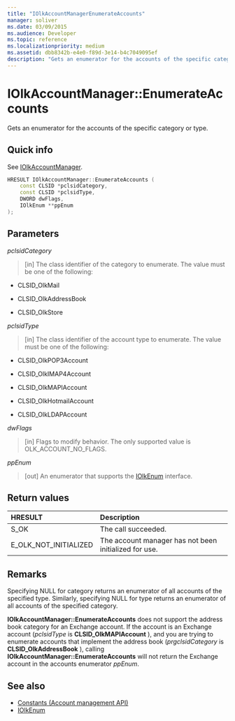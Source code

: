 ```yaml
---
title: "IOlkAccountManagerEnumerateAccounts"
manager: soliver
ms.date: 03/09/2015
ms.audience: Developer
ms.topic: reference
ms.localizationpriority: medium
ms.assetid: dbb8342b-e4e0-f89d-3e14-b4c7049095ef
description: "Gets an enumerator for the accounts of the specific category or type."
---
```


# IOlkAccountManager::EnumerateAccounts

Gets an enumerator for the accounts of the specific category or type.
  
## Quick info

See [IOlkAccountManager](iolkaccountmanager.md).
  
```cpp
HRESULT IOlkAccountManager::EnumerateAccounts (  
    const CLSID *pclsidCategory, 
    const CLSID *pclsidType, 
    DWORD dwFlags, 
    IOlkEnum **ppEnum 
);

```

## Parameters

_pclsidCategory_
  
> [in] The class identifier of the category to enumerate. The value must be one of the following:

- CLSID_OlkMail

- CLSID_OlkAddressBook

- CLSID_OlkStore

_pclsidType_
  
> [in] The class identifier of the account type to enumerate. The value must be one of the following:

- CLSID_OlkPOP3Account

- CLSID_OlkIMAP4Account

- CLSID_OlkMAPIAccount

- CLSID_OlkHotmailAccount

- CLSID_OlkLDAPAccount

_dwFlags_
  
> [in] Flags to modify behavior. The only supported value is OLK_ACCOUNT_NO_FLAGS.

_ppEnum_
  
> [out] An enumerator that supports the [IOlkEnum](iolkenum.md) interface.

## Return values

|**HRESULT**|**Description**|
|:-----|:-----|
|S_OK  <br/> |The call succeeded. |
|E_OLK_NOT_INITIALIZED  <br/> |The account manager has not been initialized for use. |

## Remarks

Specifying NULL for category returns an enumerator of all accounts of the specified type. Similarly, specifying NULL for type returns an enumerator of all accounts of the specified category.
  
 **IOlkAccountManager::EnumerateAccounts** does not support the address book category for an Exchange account. If the account is an Exchange account (_pclsidType_ is **CLSID_OlkMAPIAccount** ), and you are trying to enumerate accounts that implement the address book (_prgclsidCategory_  is **CLSID_OlkAddressBook** ), calling **IOlkAccountManager::EnumerateAccounts** will not return the Exchange account in the accounts enumerator _ppEnum_.
  
## See also

- [Constants (Account management API)](constants-account-management-api.md)  
- [IOlkEnum](iolkenum.md)
